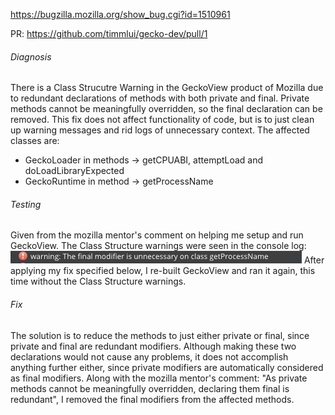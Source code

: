 https://bugzilla.mozilla.org/show_bug.cgi?id=1510961

PR: https://github.com/timmlui/gecko-dev/pull/1

###### Diagnosis
There is a Class Strucutre Warning in the GeckoView product of Mozilla due to redundant declarations of methods with both private and final. Private methods cannot be meaningfully overridden, so the final declaration can be removed. This fix does not affect functionality of code, but is to just clean up warning messages and rid logs of unnecessary context. The affected classes are: 
- GeckoLoader in methods -> getCPUABI, attemptLoad and doLoadLibraryExpected
- GeckoRuntime in method -> getProcessName

###### Testing
Given from the mozilla mentor's comment on helping me setup and run GeckoView. The Class Structure warnings were seen in the console log: ![alt text](https://github.com/timmlui/gecko-dev/blob/CSC302-A3-branch/doc/warning.jpg "Class structure warning")
After applying my fix specified below, I re-built GeckoView and ran it again, this time without the Class Structure warnings.

###### Fix
The solution is to reduce the methods to just either private or final, since private and final are redundant modifiers. Although making these two declarations would not cause any problems, it does not accomplish anything further either, since private modifiers are automatically considered as final modifiers. Along with the mozilla mentor's comment: "As private methods cannot be meaningfully overridden, declaring them final is redundant", I removed the final modifiers from the affected methods. 
